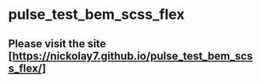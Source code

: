 # pulse_test_bem_scss_flex

## Please visit the site [https://nickolay7.github.io/pulse_test_bem_scss_flex/]
